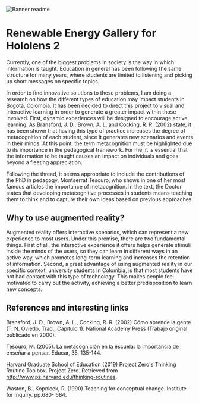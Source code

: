 ![Banner readme](https://user-images.githubusercontent.com/69479452/222054044-8677cc53-a665-4cb3-b5b3-b7774d577ff8.jpg)



# Renewable Energy Gallery for Hololens 2

Currently, one of the biggest problems in society is the way in which information is taught. Education in general has been following the same structure for many years, where students are limited to listening and picking up short messages on specific topics.

In order to find innovative solutions to these problems, I am doing a research on how the different types of education may impact students in Bogotá, Colombia.
It has been decided to direct this project to visual and interactive learning in order to generate a greater impact within those involved. First, dynamic experiences will be designed to encourage active learning. As Bransford, J. D., Brown, A. L. and Cocking, R. R. (2002) state, it has been shown that having this type of practice increases the degree of metacognition of each student, since it generates new scenarios and events in their minds. 
At this point, the term metacognition must be highlighted due to its importance in the pedagogical framework. For me, it is essential that the information to be taught causes an impact on individuals and goes beyond a fleeting appreciation. 

Following the thread, it seems appropriate to include the contributions of the PhD in pedagogy, Montserrat Tesouro, who shows in one of her most famous articles the importance of metacognition. In the text, the Doctor states that developing metacognitive processes in students means teaching them to think and to capture their own ideas based on previous approaches. 

## Why to use augmented reality?
Augmented reality offers interactive scenarios, which can represent a new experience to most users. Under this premise, there are two fundamental things. First of all, the interactive experience it offers helps generate stimuli inside the minds of the users, so they can learn in different ways in an active way, which promotes long-term learning and increases the retention of information. Second, a great advantage of using augmented reality in our specific context, university students in Colombia, is that most students have not had contact with this type of technology. This makes people feel motivated to carry out the activity, achieving a better predisposition to learn new concepts.

## References and interesting links
Bransford, J. D., Brown, A. L., Cocking, R. R. (2002) Cómo aprende la gente (T. N. Oviedo, Trad., Capítulo 1). National Academy Press (Trabajo original publicado en 2000).

Tesouro, M. (2005). La metacognición en la escuela: la importancia de enseñar a pensar. Educar, 35, 135-144.

Harvard Graduate School of Education (2019) Project Zero's Thinking Routine Toolbox. Project Zero. Retrieved from http://www.pz.harvard.edu/thinking-routines.

Waston, B., Kopnicek, R. (1990) Teaching for conceptual change. Institute for Inquiry. pp.680- 684.
